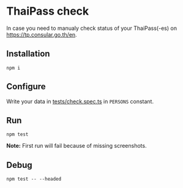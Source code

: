 # ThaiPass check

In case you need to manualy check status of your ThaiPass(-es) on https://tp.consular.go.th/en.

## Installation

```
npm i
```

## Configure

Write your data in [tests/check.spec.ts](tests/check.spec.ts) in `PERSONS` constant.

## Run

```
npm test
```

__Note:__ First run will fail because of missing screenshots.

## Debug

```
npm test -- --headed
```

